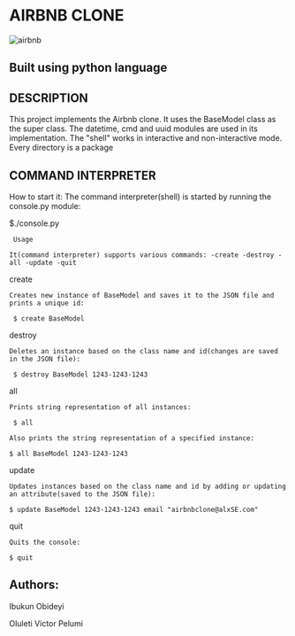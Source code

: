 # AIRBNB CLONE

![airbnb](https://user-images.githubusercontent.com/83606182/183284424-59181430-8fcb-46ed-bf00-8333c1d89c13.png)


## Built using python language
## DESCRIPTION

This project implements the Airbnb clone. It uses the BaseModel class as the super class. The datetime, cmd and uuid modules are used in its implementation. The "shell" works in interactive and non-interactive mode. Every directory is a package

## COMMAND INTERPRETER

How to start it:
The command interpreter(shell) is started by running the console.py module:

 $./console.py
```
 Usage
```
```
It(command interpreter) supports various commands: -create -destroy -all -update -quit
```
 create
```
Creates new instance of BaseModel and saves it to the JSON file and prints a unique id:

 $ create BaseModel
```
 destroy
```
Deletes an instance based on the class name and id(changes are saved in the JSON file):

 $ destroy BaseModel 1243-1243-1243
```
 all
```
Prints string representation of all instances:

 $ all

Also prints the string representation of a specified instance:

$ all BaseModel 1243-1243-1243
```

 update
```
Updates instances based on the class name and id by adding or updating an attribute(saved to the JSON file):

$ update BaseModel 1243-1243-1243 email "airbnbclone@alxSE.com"
```
 quit
```
Quits the console:

$ quit
```
## Authors: 
Ibukun Obideyi

Oluleti Victor Pelumi
